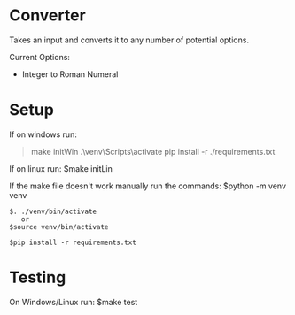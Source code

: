 # Converter
Takes an input and converts it to any number of potential options.

Current Options:
 - Integer to Roman Numeral

 # Setup
 If on windows run:
 >make initWin
 >.\venv\Scripts\activate
 >pip install -r ./requirements.txt

 If on linux run:
 $make initLin

 If the make file doesn't work manually run the commands:
    $python -m venv venv
    
    $. ./venv/bin/activate  
       or  
    $source venv/bin/activate
    
    $pip install -r requirements.txt


# Testing
On Windows/Linux run:
$make test
